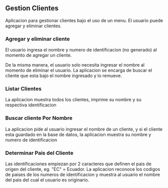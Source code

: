 ## Gestion Clientes
Aplicacion para gestionar clientes bajo el uso de un menu. El usuario puede agregar y eliminar clientes. 

### Agregar y eliminar cliente
El usuario ingresa el nombre y numero de identificacion (no generado) al momento de agregar un cliente. 


De la misma manera, el usuario solo necesita ingresar el nombre al momento de eliminar el usuario. La aplicacion se encarga de buscar el cliente que esta bajo el nombre ingresado y lo remueve.

### Listar Clientes
La aplicacion muestra todos los clientes, imprime su nombre y su respectiva identificacion

### Buscar cliente Por Nombre 
La aplicacion pide al usuario ingresar el nombre de un cliente, y si el cliente esta guardado en la base de datos, la aplicacion muestra su nombre y numero de identificacion

### Determinar Pais del Cliente
Las identificaciones empiezan por 2 caracteres que definen el pais de origen del cliente, eg. "EC" = Ecuador. La aplicacion reconoce los codigos de paises de los numeros de identificacion y muestra al usuario el nombre del pais del cual el usuario es originario.